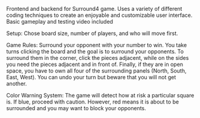 Frontend and backend for Surround4 game. Uses a variety of different coding techniques to create an 
enjoyable and customizable user interface. Basic gameplay and testing video included

Setup: Chose board size, number of players, and who will move first.

Game Rules: Surround your opponent with your number to win. You take turns clicking the board and the goal is to surround your opponents.
To surround them in the corner, click the pieces adjacent, while on the sides you need the pieces adjacent and in front of. Finally, if
they are in open space, you have to own all four of the surrounding panels (North, South, East, West). You can undo your turn but beware
that you will not get another. 

Color Warning System: The game will detect how at risk a particular square is. If blue, proceed with caution. However, red means it is
about to be surrounded and you may want to block your opponents. 
